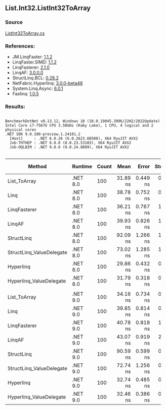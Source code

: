 ﻿## List.Int32.ListInt32ToArray

### Source
[ListInt32ToArray.cs](../LinqBenchmarks/List/Int32/ListInt32ToArray.cs)

### References:
- JM.LinqFaster: [1.1.2](https://www.nuget.org/packages/JM.LinqFaster/1.1.2)
- LinqFaster.SIMD: [1.1.2](https://www.nuget.org/packages/LinqFaster.SIMD/1.0.3)
- LinqFasterer: [2.1.0](https://www.nuget.org/packages/LinqFasterer/2.1.0)
- LinqAF: [3.0.0.0](https://www.nuget.org/packages/LinqAF/3.0.0.0)
- StructLinq.BCL: [0.28.2](https://www.nuget.org/packages/StructLinq/0.28.2)
- NetFabric.Hyperlinq: [3.0.0-beta48](https://www.nuget.org/packages/NetFabric.Hyperlinq/3.0.0-beta48)
- System.Linq.Async: [6.0.1](https://www.nuget.org/packages/System.Linq.Async/6.0.1)
- Faslinq: [1.0.5](https://www.nuget.org/packages/Faslinq/1.0.5)

### Results:
```

BenchmarkDotNet v0.13.12, Windows 10 (10.0.19045.3996/22H2/2022Update)
Intel Core i7-7567U CPU 3.50GHz (Kaby Lake), 1 CPU, 4 logical and 2 physical cores
.NET SDK 9.0.100-preview.1.24101.2
  [Host]     : .NET 6.0.26 (6.0.2623.60508), X64 RyuJIT AVX2
  Job-THTHEP : .NET 8.0.0 (8.0.23.53103), X64 RyuJIT AVX2
  Job-OQLBIM : .NET 9.0.0 (9.0.24.8009), X64 RyuJIT AVX2


```
| Method                   | Runtime  | Count | Mean     | Error    | StdDev   | Ratio        | RatioSD | Gen0   | Allocated | Alloc Ratio |
|------------------------- |--------- |------ |---------:|---------:|---------:|-------------:|--------:|-------:|----------:|------------:|
| List_ToArray             | .NET 8.0 | 100   | 31.89 ns | 0.449 ns | 0.375 ns |     baseline |         | 0.2027 |     424 B |             |
| Linq                     | .NET 8.0 | 100   | 38.78 ns | 0.752 ns | 0.628 ns | 1.22x slower |   0.02x | 0.2027 |     424 B |  1.00x more |
| LinqFasterer             | .NET 8.0 | 100   | 36.21 ns | 0.767 ns | 1.323 ns | 1.16x slower |   0.05x | 0.2027 |     424 B |  1.00x more |
| LinqAF                   | .NET 8.0 | 100   | 39.93 ns | 0.826 ns | 1.044 ns | 1.26x slower |   0.05x | 0.2027 |     424 B |  1.00x more |
| StructLinq               | .NET 8.0 | 100   | 92.09 ns | 1.266 ns | 1.300 ns | 2.89x slower |   0.05x | 0.2180 |     456 B |  1.08x more |
| StructLinq_ValueDelegate | .NET 8.0 | 100   | 73.02 ns | 1.285 ns | 1.670 ns | 2.29x slower |   0.08x | 0.2027 |     424 B |  1.00x more |
| Hyperlinq                | .NET 8.0 | 100   | 29.86 ns | 0.432 ns | 0.591 ns | 1.07x faster |   0.03x | 0.2027 |     424 B |  1.00x more |
| Hyperlinq_ValueDelegate  | .NET 8.0 | 100   | 31.79 ns | 0.318 ns | 0.249 ns | 1.00x faster |   0.01x | 0.2027 |     424 B |  1.00x more |
|                          |          |       |          |          |          |              |         |        |           |             |
| List_ToArray             | .NET 9.0 | 100   | 34.16 ns | 0.734 ns | 0.901 ns |     baseline |         | 0.2027 |     424 B |             |
| Linq                     | .NET 9.0 | 100   | 39.85 ns | 0.814 ns | 0.680 ns | 1.17x slower |   0.03x | 0.2027 |     424 B |  1.00x more |
| LinqFasterer             | .NET 9.0 | 100   | 40.78 ns | 0.818 ns | 1.321 ns | 1.21x slower |   0.05x | 0.2027 |     424 B |  1.00x more |
| LinqAF                   | .NET 9.0 | 100   | 43.07 ns | 0.919 ns | 2.037 ns | 1.28x slower |   0.06x | 0.2027 |     424 B |  1.00x more |
| StructLinq               | .NET 9.0 | 100   | 90.59 ns | 0.599 ns | 0.531 ns | 2.65x slower |   0.08x | 0.2179 |     456 B |  1.08x more |
| StructLinq_ValueDelegate | .NET 9.0 | 100   | 72.74 ns | 1.256 ns | 0.981 ns | 2.14x slower |   0.05x | 0.2027 |     424 B |  1.00x more |
| Hyperlinq                | .NET 9.0 | 100   | 32.74 ns | 0.485 ns | 0.539 ns | 1.04x faster |   0.04x | 0.2027 |     424 B |  1.00x more |
| Hyperlinq_ValueDelegate  | .NET 9.0 | 100   | 32.46 ns | 0.386 ns | 0.322 ns | 1.05x faster |   0.04x | 0.2027 |     424 B |  1.00x more |

